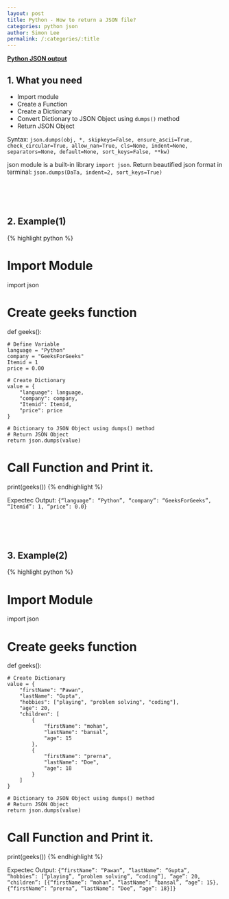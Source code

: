 ```yaml
---
layout: post
title: Python - How to return a JSON file?
categories: python json
author: Simon Lee
permalink: /:categories/:title
---
```


<strong>[Python JSON output][python-json]</strong>

## 1. What you need

- Import module
- Create a Function
- Create a Dictionary
- Convert Dictionary to JSON Object using `dumps()` method
- Return JSON Object

Syntax: `json.dumps(obj, *, skipkeys=False, ensure_ascii=True, check_circular=True, allow_nan=True, cls=None, indent=None, separators=None, default=None, sort_keys=False, **kw)`

json module is a built-in library `import json`.
Return beautified json format in terminal: `json.dumps(DaTa, indent=2, sort_keys=True)`

<br>
<br>
<br>

## 2. Example(1)

{% highlight python %}

# Import Module

import json

# Create geeks function

def geeks():

    # Define Variable
    language = "Python"
    company = "GeeksForGeeks"
    Itemid = 1
    price = 0.00

    # Create Dictionary
    value = {
        "language": language,
        "company": company,
        "Itemid": Itemid,
        "price": price
    }

    # Dictionary to JSON Object using dumps() method
    # Return JSON Object
    return json.dumps(value)

# Call Function and Print it.

print(geeks())
{% endhighlight %}

Expectec Output: `{“language”: “Python”, “company”: “GeeksForGeeks”, “Itemid”: 1, “price”: 0.0}`

<br>
<br>
<br>

## 3. Example(2)

{% highlight python %}

# Import Module

import json

# Create geeks function

def geeks():

    # Create Dictionary
    value = {
        "firstName": "Pawan",
        "lastName": "Gupta",
        "hobbies": ["playing", "problem solving", "coding"],
        "age": 20,
        "children": [
            {
                "firstName": "mohan",
                "lastName": "bansal",
                "age": 15
            },
            {
                "firstName": "prerna",
                "lastName": "Doe",
                "age": 18
            }
        ]
    }

    # Dictionary to JSON Object using dumps() method
    # Return JSON Object
    return json.dumps(value)

# Call Function and Print it.

print(geeks())
{% endhighlight %}

Expectec Output: `{“firstName”: “Pawan”, “lastName”: “Gupta”, “hobbies”: [“playing”, “problem solving”, “coding”], “age”: 20, “children”: [{“firstName”: “mohan”, “lastName”: “bansal”, “age”: 15}, {“firstName”: “prerna”, “lastName”: “Doe”, “age”: 18}]}`

[python-json]: https://www.geeksforgeeks.org/how-to-return-a-json-object-from-a-python-function/
